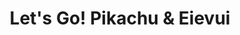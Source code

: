 ---
title: Let's Go! Pikachu & Eievui
permalink: /pokemon/lple
author_profile: false
toc: true
toc_sticky: true
---